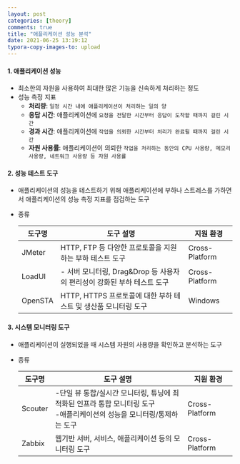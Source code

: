 ```yaml
---
layout: post
categories: [theory]
comments: true
title: "애플리케이션 성능 분석"
date: 2021-06-25 13:19:12
typora-copy-images-to: upload
---
```


#### 1. 애플리케이션 성능

- 최소한의 자원을 사용하여 최대한 많은 기능을 신속하게 처리하는 정도
- 성능 측정 지표
  - **처리량**: `일정 시간 내에 애플리케이션이 처리하는 일의 양`
  - **응답 시간**: 애플리케이션에 `요청을 전달한 시간부터 응답이 도착할 때까지 걸린 시간`
  - **경과 시간**: 애플리케이션에 `작업을 의뢰한 시간부터 처리가 완료될 때까지 걸린 시간`
  - **자원 사용률**: 애플리케이션이 의뢰한 `작업을 처리하는 동안의 CPU 사용량, 메모리 사용량, 네트워크 사용량 등 자원 사용률`

#### 2. 성능 테스트 도구

- 애플리케이션의 성능을 테스트하기 위해 애플리케이션에 부하나 스트레스를 가하면서 애플리케이션의 성능 측정 지표를 점검하는 도구

- 종류

  | 도구명  | 도구 설명                                                    | 지원 환경      |
  | ------- | ------------------------------------------------------------ | -------------- |
  | JMeter  | HTTP, FTP 등 다양한 프로토콜을 지원하는 부하 테스트 도구     | Cross-Platform |
  | LoadUI  | - 서버 모니터링, Drag&Drop 등 사용자의 편리성이 강화된 부하 테스트 도구 | Cross-Platform |
  | OpenSTA | HTTP, HTTPS 프로토콜에 대한 부하 테스트 및 생산품 모니터링 도구 | Windows        |

#### 3. 시스템 모니터링 도구

- 애플리케이션이 실행되었을 때 시스템 자원의 사용량을 확인하고 분석하는 도구

- 종류

  | 도구명  | 도구 설명                                                    | 지원 환경      |
  | ------- | ------------------------------------------------------------ | -------------- |
  | Scouter | -단일 뷰 통합/실시간 모니터링, 튜닝에 최적화된 인프라 통합 모니터링 도구<br />-애플리케이션의 성능을 모니터링/통제하는 도구 | Cross-Platform |
  | Zabbix  | 웹기반 서버, 서비스, 애플리케이션 등의 모니터링 도구         | Cross-Platform |

  